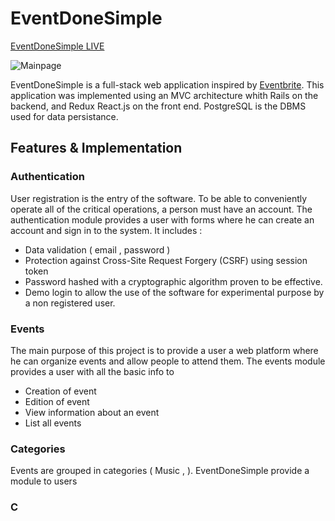 # EventDoneSimple

[EventDoneSimple LIVE](http://www.eventdonesimple.site)

![Mainpage](docs/img/home.jpg)

EventDoneSimple is a full-stack web application inspired by [Eventbrite](http://www.eventbrite.com). This application was implemented using an MVC architecture whith Rails on the backend, and Redux React.js on the front end. PostgreSQL is the DBMS used for data persistance.

## Features & Implementation

### Authentication

  User registration is the entry of the software. To be able to conveniently operate all of the critical operations, a person must have an account. The authentication module provides a user with forms where he can create an account and sign in to the system. It includes :

   * Data validation ( email , password  )
   * Protection against Cross-Site Request Forgery (CSRF) using session token
   * Password hashed with a cryptographic algorithm proven to be effective.
   * Demo login to allow the use of the software for experimental purpose by a non registered user.


### Events

  The main purpose of this project is to provide a user a web platform where he can organize events and allow people to attend them. The events module provides a user with all the basic info to
   * Creation of event
   * Edition of event
   * View information about an event
   * List all events

### Categories

  Events are grouped in categories ( Music ,  ). EventDoneSimple provide a module to
  users



### C
